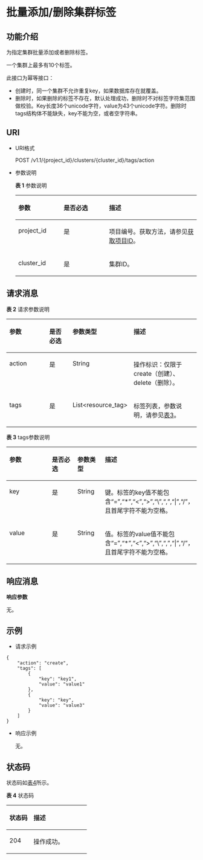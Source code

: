 # 批量添加/删除集群标签<a name="ZH-CN_TOPIC_0172486186"></a>

## 功能介绍<a name="s4969c1be9a19479d9af7069822fdb764"></a>

为指定集群批量添加或者删除标签。

一个集群上最多有10个标签。

此接口为幂等接口：

-   创建时，同一个集群不允许重复key，如果数据库存在就覆盖。
-   删除时，如果删除的标签不存在，默认处理成功，删除时不对标签字符集范围做校验。Key长度36个unicode字符，value为43个unicode字符。删除时tags结构体不能缺失，key不能为空，或者空字符串。

## URI<a name="s7e1e6a97191e4347941ecfc96abd3c77"></a>

-   URI格式

    POST /v1.1/\{project\_id\}/clusters/\{cluster\_id\}/tags/action

-   参数说明

    **表 1**  参数说明

    <a name="tf3254cc0bddd4ce1a9b92cb40f6de853"></a>
    <table><thead align="left"><tr id="r2e84186059434d99b8c742382b0fee81"><th class="cellrowborder" valign="top" width="25%" id="mcps1.2.4.1.1"><p id="ade38f74c59ce41faa66bfe43bc20a96a"><a name="ade38f74c59ce41faa66bfe43bc20a96a"></a><a name="ade38f74c59ce41faa66bfe43bc20a96a"></a>参数</p>
    </th>
    <th class="cellrowborder" valign="top" width="25%" id="mcps1.2.4.1.2"><p id="zh-cn_topic_0110707084_p388412816227"><a name="zh-cn_topic_0110707084_p388412816227"></a><a name="zh-cn_topic_0110707084_p388412816227"></a>是否必选</p>
    </th>
    <th class="cellrowborder" valign="top" width="50%" id="mcps1.2.4.1.3"><p id="a032b43d71d3246f3991872e84aaadb53"><a name="a032b43d71d3246f3991872e84aaadb53"></a><a name="a032b43d71d3246f3991872e84aaadb53"></a>描述</p>
    </th>
    </tr>
    </thead>
    <tbody><tr id="ree613defae51403cb54596766e6645ce"><td class="cellrowborder" valign="top" width="25%" headers="mcps1.2.4.1.1 "><p id="a881b5bd84a2f4a0d9afdeb545ba6eef9"><a name="a881b5bd84a2f4a0d9afdeb545ba6eef9"></a><a name="a881b5bd84a2f4a0d9afdeb545ba6eef9"></a>project_id</p>
    </td>
    <td class="cellrowborder" valign="top" width="25%" headers="mcps1.2.4.1.2 "><p id="aa916f1d130ea49498084b3ba255cfd9c"><a name="aa916f1d130ea49498084b3ba255cfd9c"></a><a name="aa916f1d130ea49498084b3ba255cfd9c"></a>是</p>
    </td>
    <td class="cellrowborder" valign="top" width="50%" headers="mcps1.2.4.1.3 "><p id="aea751a56ac34435ca4eafc4850a8e492"><a name="aea751a56ac34435ca4eafc4850a8e492"></a><a name="aea751a56ac34435ca4eafc4850a8e492"></a>项目编号。获取方法，请参见<a href="获取项目ID.md">获取项目ID</a>。</p>
    </td>
    </tr>
    <tr id="rb0e1b8eddea44717be151f0638fbdeed"><td class="cellrowborder" valign="top" width="25%" headers="mcps1.2.4.1.1 "><p id="zh-cn_topic_0110707084_p288462815221"><a name="zh-cn_topic_0110707084_p288462815221"></a><a name="zh-cn_topic_0110707084_p288462815221"></a>cluster_id</p>
    </td>
    <td class="cellrowborder" valign="top" width="25%" headers="mcps1.2.4.1.2 "><p id="abdbf690e3661474bbb1052629f8f6f1e"><a name="abdbf690e3661474bbb1052629f8f6f1e"></a><a name="abdbf690e3661474bbb1052629f8f6f1e"></a>是</p>
    </td>
    <td class="cellrowborder" valign="top" width="50%" headers="mcps1.2.4.1.3 "><p id="zh-cn_topic_0110707084_p78845285227"><a name="zh-cn_topic_0110707084_p78845285227"></a><a name="zh-cn_topic_0110707084_p78845285227"></a>集群ID。</p>
    </td>
    </tr>
    </tbody>
    </table>


## 请求消息<a name="s6d1b0cc8a05a4f2aba89dbb8a107a8c6"></a>

**表 2**  请求参数说明

<a name="table14432239181616"></a>
<table><thead align="left"><tr id="r77cc1fcfa9db457da93d35e4eb787815"><th class="cellrowborder" valign="top" width="25%" id="mcps1.2.5.1.1"><p id="a21974b0943aa4cb6a12f14d29817a199"><a name="a21974b0943aa4cb6a12f14d29817a199"></a><a name="a21974b0943aa4cb6a12f14d29817a199"></a>参数</p>
</th>
<th class="cellrowborder" valign="top" width="15%" id="mcps1.2.5.1.2"><p id="a89bdd7658a454789ba35ec57206f51df"><a name="a89bdd7658a454789ba35ec57206f51df"></a><a name="a89bdd7658a454789ba35ec57206f51df"></a>是否必选</p>
</th>
<th class="cellrowborder" valign="top" width="15%" id="mcps1.2.5.1.3"><p id="a4c90654eaeb84e0fb1f95bcd07c315ca"><a name="a4c90654eaeb84e0fb1f95bcd07c315ca"></a><a name="a4c90654eaeb84e0fb1f95bcd07c315ca"></a>参数类型</p>
</th>
<th class="cellrowborder" valign="top" width="45%" id="mcps1.2.5.1.4"><p id="a4a95222fe65145f5a74573043ef0929f"><a name="a4a95222fe65145f5a74573043ef0929f"></a><a name="a4a95222fe65145f5a74573043ef0929f"></a>描述</p>
</th>
</tr>
</thead>
<tbody><tr id="row74701412153511"><td class="cellrowborder" valign="top" width="25%" headers="mcps1.2.5.1.1 "><p id="zh-cn_topic_0110707084_p511118336479"><a name="zh-cn_topic_0110707084_p511118336479"></a><a name="zh-cn_topic_0110707084_p511118336479"></a>action</p>
</td>
<td class="cellrowborder" valign="top" width="15%" headers="mcps1.2.5.1.2 "><p id="zh-cn_topic_0110707084_p91125331476"><a name="zh-cn_topic_0110707084_p91125331476"></a><a name="zh-cn_topic_0110707084_p91125331476"></a>是</p>
</td>
<td class="cellrowborder" valign="top" width="15%" headers="mcps1.2.5.1.3 "><p id="abc04c3b98e384b05a9b5c16cb5760b14"><a name="abc04c3b98e384b05a9b5c16cb5760b14"></a><a name="abc04c3b98e384b05a9b5c16cb5760b14"></a>String</p>
</td>
<td class="cellrowborder" valign="top" width="45%" headers="mcps1.2.5.1.4 "><p id="p2803193053319"><a name="p2803193053319"></a><a name="p2803193053319"></a>操作标识：仅限于create（创建）、delete（删除）。</p>
</td>
</tr>
<tr id="row1928473143317"><td class="cellrowborder" valign="top" width="25%" headers="mcps1.2.5.1.1 "><p id="a53353f8c43234b49bebf1528691aadd3"><a name="a53353f8c43234b49bebf1528691aadd3"></a><a name="a53353f8c43234b49bebf1528691aadd3"></a>tags</p>
</td>
<td class="cellrowborder" valign="top" width="15%" headers="mcps1.2.5.1.2 "><p id="a1da3b045858d4d998d6f3bf94bbeef19"><a name="a1da3b045858d4d998d6f3bf94bbeef19"></a><a name="a1da3b045858d4d998d6f3bf94bbeef19"></a>是</p>
</td>
<td class="cellrowborder" valign="top" width="15%" headers="mcps1.2.5.1.3 "><p id="a8de69057efac4661aa74d763f46fe772"><a name="a8de69057efac4661aa74d763f46fe772"></a><a name="a8de69057efac4661aa74d763f46fe772"></a>List&lt;resource_tag&gt;</p>
</td>
<td class="cellrowborder" valign="top" width="45%" headers="mcps1.2.5.1.4 "><p id="p828412312331"><a name="p828412312331"></a><a name="p828412312331"></a>标签列表，参数说明，请参见<a href="#table102451749203418">表3</a>。</p>
</td>
</tr>
</tbody>
</table>

**表 3**  tags参数说明

<a name="table102451749203418"></a>
<table><thead align="left"><tr id="row11245134983416"><th class="cellrowborder" valign="top" width="25%" id="mcps1.2.5.1.1"><p id="p11245549153412"><a name="p11245549153412"></a><a name="p11245549153412"></a>参数</p>
</th>
<th class="cellrowborder" valign="top" width="15%" id="mcps1.2.5.1.2"><p id="p15245164911342"><a name="p15245164911342"></a><a name="p15245164911342"></a>是否必选</p>
</th>
<th class="cellrowborder" valign="top" width="15%" id="mcps1.2.5.1.3"><p id="p02452491347"><a name="p02452491347"></a><a name="p02452491347"></a>参数类型</p>
</th>
<th class="cellrowborder" valign="top" width="45%" id="mcps1.2.5.1.4"><p id="p4245104914346"><a name="p4245104914346"></a><a name="p4245104914346"></a>描述</p>
</th>
</tr>
</thead>
<tbody><tr id="row624504943418"><td class="cellrowborder" valign="top" width="25%" headers="mcps1.2.5.1.1 "><p id="p4245114911345"><a name="p4245114911345"></a><a name="p4245114911345"></a>key</p>
</td>
<td class="cellrowborder" valign="top" width="15%" headers="mcps1.2.5.1.2 "><p id="p2024534963413"><a name="p2024534963413"></a><a name="p2024534963413"></a>是</p>
</td>
<td class="cellrowborder" valign="top" width="15%" headers="mcps1.2.5.1.3 "><p id="p12245164933414"><a name="p12245164933414"></a><a name="p12245164933414"></a>String</p>
</td>
<td class="cellrowborder" valign="top" width="45%" headers="mcps1.2.5.1.4 "><p id="p182451949113418"><a name="p182451949113418"></a><a name="p182451949113418"></a>键。标签的key值不能包含“=”,“*”,“&lt;”,“&gt;”,“\”,“,”,“|”,“/”，且首尾字符不能为空格。</p>
</td>
</tr>
<tr id="row9245164914346"><td class="cellrowborder" valign="top" width="25%" headers="mcps1.2.5.1.1 "><p id="p17246104915345"><a name="p17246104915345"></a><a name="p17246104915345"></a>value</p>
</td>
<td class="cellrowborder" valign="top" width="15%" headers="mcps1.2.5.1.2 "><p id="p122465497341"><a name="p122465497341"></a><a name="p122465497341"></a>是</p>
</td>
<td class="cellrowborder" valign="top" width="15%" headers="mcps1.2.5.1.3 "><p id="p52469499349"><a name="p52469499349"></a><a name="p52469499349"></a>String</p>
</td>
<td class="cellrowborder" valign="top" width="45%" headers="mcps1.2.5.1.4 "><p id="p3246174915343"><a name="p3246174915343"></a><a name="p3246174915343"></a>值。标签的value值不能包含“=”,“*”,“&lt;”,“&gt;”,“\”,“,”,“|”,“/”，且首尾字符不能为空格。</p>
</td>
</tr>
</tbody>
</table>

## 响应消息<a name="s7889c008f458454892786e0168d76047"></a>

**响应参数**

无。

## 示例<a name="s49ceead68c9642a59eb5d3ddc20f81c2"></a>

-   请求示例

```
{ 
    "action": "create", 
    "tags": [ 
        { 
            "key": "key1", 
            "value": "value1" 
        }, 
        { 
            "key": "key", 
            "value": "value3" 
        } 
    ] 
} 
```

-   响应示例

    无。


## 状态码<a name="se40bddf775334160bff30d5c6259c3f3"></a>

状态码如[表4](#t8387a0fadf974df1925645625284999c)所示。

**表 4**  状态码

<a name="t8387a0fadf974df1925645625284999c"></a>
<table><thead align="left"><tr id="r940e742a18ba4bb1b68472e1d18a01d1"><th class="cellrowborder" valign="top" width="30%" id="mcps1.2.3.1.1"><p id="a7e168e3e863f4836be71177c7b7865f8"><a name="a7e168e3e863f4836be71177c7b7865f8"></a><a name="a7e168e3e863f4836be71177c7b7865f8"></a>状态码</p>
</th>
<th class="cellrowborder" valign="top" width="70%" id="mcps1.2.3.1.2"><p id="adb382a0290854ac191b3766fa8589fd8"><a name="adb382a0290854ac191b3766fa8589fd8"></a><a name="adb382a0290854ac191b3766fa8589fd8"></a>描述</p>
</th>
</tr>
</thead>
<tbody><tr id="rfdbdcd9448224fc7859434ea27e4fa60"><td class="cellrowborder" valign="top" width="30%" headers="mcps1.2.3.1.1 "><p id="ab74c60350a4644c0843fb5f83c2f8a2c"><a name="ab74c60350a4644c0843fb5f83c2f8a2c"></a><a name="ab74c60350a4644c0843fb5f83c2f8a2c"></a>204</p>
</td>
<td class="cellrowborder" valign="top" width="70%" headers="mcps1.2.3.1.2 "><p id="zh-cn_topic_0110707084_p39771881331"><a name="zh-cn_topic_0110707084_p39771881331"></a><a name="zh-cn_topic_0110707084_p39771881331"></a>操作成功。</p>
</td>
</tr>
</tbody>
</table>

